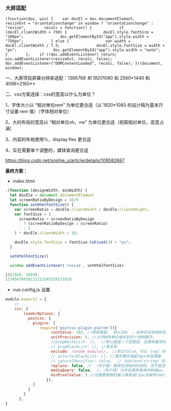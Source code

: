 ### 大屏适配

```
(function(doc, win) {    var docEl = doc.documentElement,        resizeEvt = "orientationchange" in window ? "orientationchange" : "resize",        recalc = function() {            if (docEl.clientWidth > 750) {                docEl.style.fontSize = "100px";                doc.getElementById("app").style.width = "750px";            } else {                var width = docEl.clientWidth / 7.5;                docEl.style.fontSize = width + "px";                doc.getElementById("app").style.width = "auto";            }        };    if (!doc.addEventListener) return;    win.addEventListener(resizeEvt, recalc, false);    doc.addEventListener("DOMContentLoaded", recalc, false); })(document, window);
```

一、大屏项目屏幕分辨率适配：1366*768 和 1920*1080 和 2560*1440 和 4096×2160**

二、css方案选择：css的宽高以什么为单位？

1、字体大小以 “相对单位rem” 为单位更合适（以 1920*1080 的设计稿为基本尺寸设置 rem 值）（字体相对单位）

2、大的布局的宽高以 “相对单位vh，vw” 为单位更合适（视窗相对单位，高宽占满）

3、内容的布局使用%，display:flex 更合适

4、实在需要单个调整的，媒体查询更合适

https://blog.csdn.net/sophie_u/article/details/109582687

**最终方案：**

- index.html

```js
;(function (designWidth, minWidth) {
  let docEle = document.documentElement
  let screenRatioByDesign = 16/9
  function setHtmlFontSize() {
    var screenRatio = docEle.clientWidth / docEle.clientHeight;
    var fontSize = (
      screenRatio > screenRatioByDesign
        ? (screenRatioByDesign / screenRatio)
        : 1
    ) * docEle.clientWidth / 10;

    docEle.style.fontSize = fontSize.toFixed(3) + "px";
  }

  setHtmlFontSize()

  window.addEventListener('resize', setHtmlFontSize)

})(1920, 1024);
12345678910111213141516171819
```

- vue.config.js 设置

```js
module.exports = {
	// ...
	css: {
	    loaderOptions: {
	      postcss: {
	        plugins: [
	           require('postcss-plugin-px2rem')({
		            rootValue: 192, //换算基数， 默认100  ，这样的话把根标签的字体规定为1rem为50px,这样就可以从设计稿上量出多少个px直接在代码中写多上px了。
		            unitPrecision: 5, //允许REM单位增长到的十进制数字。
		            //propWhiteList: [],  //默认值是一个空数组，这意味着禁用白名单并启用所有属性。
		            // propBlackList: [], //黑名单
		            exclude: /(node_module)/,  //默认false，可以（reg）利用正则表达式排除某些文件夹的方法，例如/(node_module)/ 。如果想把前端UI框架内的px也转换成rem，请把此属性设为默认值
		            // selectorBlackList: [], //要忽略并保留为px的选择器
		            // ignoreIdentifier: false,  //（boolean/string）忽略单个属性的方法，启用ignoreidentifier后，replace将自动设置为true。
		            replace: false, // （布尔值）替换包含REM的规则，而不是添加回退。
		            mediaQuery: false,  //（布尔值）允许在媒体查询中转换px。
		            minPixelValue: 3 //设置要替换的最小像素值(3px会被转rem)。 默认 0
		          }),
	        ]
	      }
	    }
	  },
}
```